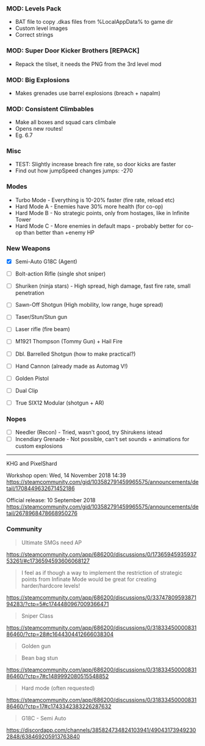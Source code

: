 

### MOD: Levels Pack

- BAT file to copy .dkas files from %LocalAppData% to game dir
- Custom level images
- Correct strings


### MOD: Super Door Kicker Brothers [REPACK]

- Repack the tilset, it needs the PNG from the 3rd level mod


### MOD: Big Explosions

- Makes grenades use barrel explosions (breach + napalm)


### MOD: Consistent Climbables

- Make all boxes and squad cars climbale
- Opens new routes!
- Eg. 6.7


### Misc

- TEST: Slightly increase breach fire rate, so door kicks are faster
- Find out how jumpSpeed changes jumps:	-270

### Modes

- Turbo Mode - Everything is 10-20% faster (fire rate, reload etc)
- Hard Mode A - Enemies have 30% more health (for co-op)
- Hard Mode B - No strategic points, only from hostages, like in Infinite Tower
- Hard Mode C - More enemies in default maps - probably better for co-op than better than +enemy HP

### New Weapons

- [x] Semi-Auto G18C (Agent)
- [ ] Bolt-action Rifle (single shot sniper)
- [ ] Shuriken (ninja stars) - High spread, high damage, fast fire rate, small penetration
- [ ] Sawn-Off Shotgun (High mobility, low range, huge spread)
- [ ] Taser/Stun/Stun gun
- [ ] Laser rifle (fire beam)
- [ ] M1921 Thompson (Tommy Gun) + Hail Fire
- [ ] Dbl. Barrelled Shotgun (how to make practical?)
- [ ] Hand Cannon (already made as Automag V!)
- [ ] Golden Pistol
- [ ] Dual Clip
- [ ] True SIX12 Modular (shotgun + AR)


### Nopes

- [ ] Needler (Recon) - Tried, wasn't good, try Shirukens istead
- [ ] Incendiary Grenade - Not possible, can't set sounds + animations for custom explosions

---

KHG and PixelShard

Workshop open:
Wed, 14 November 2018 14:39
https://steamcommunity.com/gid/103582791459965575/announcements/detail/1708449632671452186

Official release:
10 September 2018
https://steamcommunity.com/gid/103582791459965575/announcements/detail/2678968478668950276


### Community

> Ultimate SMGs need AP

https://steamcommunity.com/app/686200/discussions/0/1736594593593753261/#c1736594593606068127

> I feel as if though a way to implement the restriction of strategic points from Infinate Mode would be great for creating harder/hardcore levels!

https://steamcommunity.com/app/686200/discussions/0/3374780959387194283/?ctp=5#c1744480967009366471

> Sniper Class

https://steamcommunity.com/app/686200/discussions/0/3183345000083186460/?ctp=28#c1644304412666038304

> Golden gun

> Bean bag stun

https://steamcommunity.com/app/686200/discussions/0/3183345000083186460/?ctp=7#c1489992080515548852

> Hard mode (often requested)

https://steamcommunity.com/app/686200/discussions/0/3183345000083186460/?ctp=17#c1743342383226287632

> G18C - Semi Auto

https://discordapp.com/channels/385824734824103941/490431739492302848/638469205913763840
